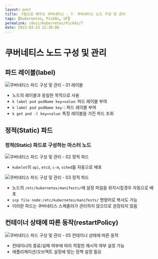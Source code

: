 ```yaml
---
layout: post
title: 그림으로 배우는 쿠버네티스 - 7. 쿠버네티스 노드 구성 및 관리
tags: [Kubernetes, Pick8s, UF]
permalink: /docs/Kubernetes/Pick8s/7
date: 2022-03-23 22:30:00
---
```

# 쿠버네티스 노드 구성 및 관리

## 파드 레이블(label)

![쿠버네티스 파드 구성 및 관리 - 01  레이블](https://user-images.githubusercontent.com/52024566/159715805-3287bb74-d32f-42c0-b707-6695fc284e5a.png)

- 노드의 레이블과 동일한 목적으로 사용
- `k label pod podName key=value`: 파드 레이블 부여
- `k label pod podName key-`: 파드 레이블 부여
- `k get pod -l key=value`: 특정 레이블을 가진 파드 조회

## 정적(Static) 파드

### 정적(Static) 파드로 구성하는 마스터 노드

![쿠버네티스 파드 구성 및 관리 - 02  정적 파드](https://user-images.githubusercontent.com/52024566/159715812-e6318a8f-495f-4ef4-abcc-853690c531de.png "쿠버네티스 파드 구성 및 관리 - 02  정적 파드")

- `kubelet`이 `api`, `etcd`, `c-m`, `sched`를 자동으로 배포

![쿠버네티스 파드 구성 및 관리 - 03  정적 파드](https://user-images.githubusercontent.com/52024566/159715817-58c2c608-c2f7-41be-969d-930fbeff66ad.png)

- 노드의 `/etc/kubernetes/manifests/`에 설정 파일을 위치시킬경우 자동으로 배포
- `scp file node:/etc/kubernetes/manifests/` 명령어로 복사도 가능
- 이러한 파드는 쿠버네티스 스케줄러가 관리하지 않으므로 권장되지 않음

## 컨테이너 상태에 따른 동작(restartPolicy)

![쿠버네티스 파드 구성 및 관리 - 05  컨테이너 상태에 따른 동작](https://user-images.githubusercontent.com/52024566/159715821-be70dccb-9e39-4ab5-b179-880f4a9503fa.png)

- 컨테이너의 종료/실패 여부에 따라 적절한 재시작 여부 설정 가능
- 애플리케이션/오브젝트 설정에 맞는 정책 설정 필요